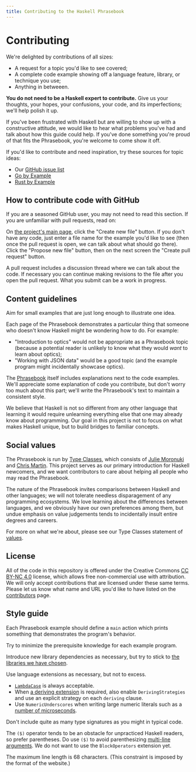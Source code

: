 ```yaml
---
title: Contributing to the Haskell Phrasebook
---
```


# Contributing

We're delighted by contributions of all sizes:

  - A request for a topic you'd like to see covered;
  - A complete code example showing off a language feature, library, or technique you use;
  - Anything in betweeen.

**You do not need to be a Haskell expert to contribute.** Give us your thoughts, your hopes, your confusions, your code, and its imperfections; we'll help polish it up.

If you've been frustrated with Haskell but are willing to show up with a constructive attitude, we would like to hear what problems you've had and talk about how this guide could help. If you've done something you're proud of that fits the Phrasebook, you're welcome to come show it off.

If you'd like to contribute and need inspiration, try these sources for topic ideas:

  * Our [GitHub issue list](https://github.com/typeclasses/haskell-phrasebook/issues)
  * [Go by Example](https://gobyexample.com/)
  * [Rust by Example](https://doc.rust-lang.org/rust-by-example/index.html)

## How to contribute code with GitHub

If you are a seasoned GitHub user, you may not need to read this section. If you are unfamiliar with pull requests, read on:

On [the project's main page](https://github.com/typeclasses/haskell-phrasebook), click the "Create new file" button. If you don't have any code, just enter a file name for the example you'd like to see (then once the pull request is open, we can talk about what should go there). Click the "Propose new file" button, then on the next screen the "Create pull request" button.

A pull request includes a discussion thread where we can talk about the code. If necessary you can continue making revisions to the file after you open the pull request. What you submit can be a work in progress.

## Content guidelines

Aim for small examples that are just long enough to illustrate one idea.

Each page of the Phrasebook demonstrates a particular thing that someone who doesn't know Haskell might be wondering how to do. For example:

  - "Introduction to optics" would not be appropriate as a Phrasebook topic (because a potential reader is unlikely to know what they would *want* to learn about optics);
  - "Working with JSON data" would be a good topic (and the example program might incidentally showcase optics).

The [Phrasebook](https://typeclasses.com/phrasebook) itself includes explanations next to the code examples. We'll appreciate some explanation of code you contribute, but don't worry too much about this part; we'll write the Phrasebook's text to maintain a consistent style.

We believe that Haskell is not so different from any other language that learning it would require unlearning everything else that one may already know about programming. Our goal in this project is not to focus on what makes Haskell unique, but to build bridges to familiar concepts.

## Social values

The Phrasebook is run by [Type Classes](https://typeclasses.com/company), which consists of [Julie Moronuki](https://github.com/argumatronic/) and [Chris Martin](https://github.com/chris-martin/). This project serves as our primary introduction for Haskell newcomers, and we want contributors to care about helping all people who may read the Phrasebook.

The nature of the Phrasebook invites comparisons between Haskell and other languages; we will not tolerate needless disparagement of any programming ecosystems. We love learning about the differences between languages, and we obviously have our own preferences among them, but undue emphasis on value judgements tends to incidentally insult entire degrees and careers.

For more on what we're about, please see our Type Classes statement of [values](https://typeclasses.com/values).

## License

All of the code in this repository is offered under the Creative Commons [CC BY-NC 4.0](https://creativecommons.org/licenses/by-nc/4.0/) license, which allows free non-commercial use with attribution. We will only accept contributions that are licensed under these same terms. Please let us know what name and URL you'd like to have listed on the [contributors](https://typeclasses.github.io/haskell-phrasebook/thanks) page.

## Style guide

Each Phrasebook example should define a `main` action which prints something that demonstrates the program's behavior.

Try to minimize the prerequisite knowledge for each example program.

Introduce new library dependencies as necessary, but try to stick to [the libraries we have chosen](https://typeclasses.com/phrasebook#libraries).

Use language extensions as necessary, but not to excess.

  - [`LambdaCase`](https://typeclasses.com/phrasebook/invert) is always acceptable.
  - When [a deriving extension](https://typeclasses.com/phrasebook/hash) is required, also enable `DerivingStrategies` and use an explicit strategy on each `deriving` clause.
  - Use `NumericUnderscores` when writing large numeric literals such as a [number of microseconds](https://typeclasses.com/phrasebook/timeouts).

Don't include quite as many type signatures as you might in typical code.

The `($)` operator tends to be an obstacle for unpracticed Haskell readers, so prefer parentheses. Do use `($)` to avoid parenthesizing [multi-line arguments](https://typeclasses.com/phrasebook/for-loops). We do not want to use the `BlockOperators` extension yet.

The maximum line length is 68 characters. (This constraint is imposed by the format of the website.)

